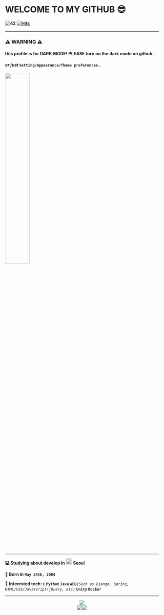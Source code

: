 <!-- <p align="center"><img src="https://capsule-render.vercel.app/api?type=waving&color=50555B&height=300&section=header&text=KKIM's%20Profile!&fontColor=FFFFFF&fontSize=90" /></p>

<hr>
 -->
# WELCOME TO MY GITHUB 😎
#### ![42](https://badgen.net/badge/Born2Code/kkim/blue?cache=86400&icon=https://meta.intra.42.fr/assets/42_logo-7dfc9110a5319a308863b96bda33cea995046d1731cebb735e41b16255106c12.svg) [![Hits](https://hits.seeyoufarm.com/api/count/incr/badge.svg?url=https%3A%2F%2Fgithub.com%2FKKWANH&count_bg=%236AC922&title_bg=%23252525&icon=&icon_color=%23FFFFFF&title=visitors&edge_flat=true)](https://hits.seeyoufarm.com)

<hr>

### ⚠️ WARNING ⚠️
#### **this profile is for DARK MODE! PLEASE turn on the dark mode on github.**  
#### *or just* `Setting/Appearance/Theme preferences`..

<img width="40%" src="https://user-images.githubusercontent.com/35485904/114856460-18f94c80-9e22-11eb-9bf8-22b407bf92d3.gif"/>

<hr>

**💻 Studying about develop in  <img width="20px" src="https://meta.intra.42.fr/assets/42_logo-7dfc9110a5319a308863b96bda33cea995046d1731cebb735e41b16255106c12.svg"/> Seoul**  
  
**🎂 Born in `May 24th, 2004`**  
  
**🤔 Interested tech: `C` `Python` `Java` `WEB`***`(Such as Django, Spring, HTML/CSS/Javascript/jQuery, etc)`* **`Unity` `Docker`**
  
<hr>
<p align="center" ><img src="https://badge42.herokuapp.com/api/stats/kkim"><br><img src="https://github-readme-stats.vercel.app/api?username=KKIM&bg_color=7f7fd5,86a8e7,91eac9"><img src="https://github-readme-stats.vercel.app/api/top-langs/?username=KKIM&layout=compact&bg_color=7f7fd5,86a8e7,91eac9&title_color=fff&text_color=fff"></p>

